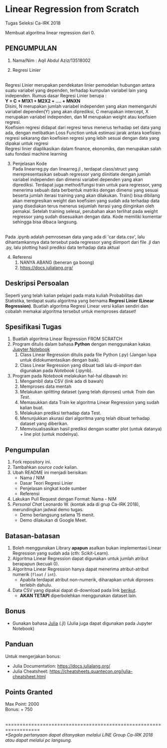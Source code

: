 # Linear Regression from Scratch
Tugas Seleksi Ca-IRK 2018

Membuat algoritma linear regression dari 0.

## PENGUMPULAN

1. Nama/Nim : Aqil Abdul Aziz/13518002

2. Regresi Linier
<br>
Regresi Linier merupakan pendekatan linier pemodelan hubungan antara suatu variabel yang dependen, terhadap kumpulan variabel lain yang independen. Rumus dasar Regresi Linier berupa : 
<br>
<b>Y = C + M1X1 + M2X2 + .... + MNXN </b>
<br>
Disini, N merupakan jumlah variabel independen yang akan memengaruhi variabel dependen(Y) yang akan diprediksi, C merupakan intercept, X merupakan variabel independen, dan M merupakan weight atau koefisien regresi.
<br>
Koefisien regresi didapat dari regresi terus menerus terhadap set data yang ada, dengan melibatkan Loss Function untuk estimasi jarak antara koefisien regresi sekarang dan koefisien regresi yang lebih sesuai dengan data yang dipakai untuk regresi
<br>
Regresi linier diaplikasikan dalam finance, ekonomiks, dan merupakan salah satu fondasi machine learning

3. Penjelasan Kode <br> 
Pada linearreg.py dan linearreg.jl , terdapat class/struct yang merepresentasikan sebuah regressor yang diinitiate dengan jumlah variabel independen dan dimensi variabel dependen yang akan diprediksi. Terdapat juga method/fungsi train untuk para regressor, yang menerima sebuah data berbentuk matriks dengan dimensi yang sesuai beserta jumlah iterasi training yang akan dilakukan. Train() bisa dibilang akan meregresikan weight dan koefisien yang sudah ada terhadap data yang disediakan terus menerus sejumlah iterasi yang diinginkan oleh pemakai. Setelah training selesai, perubahan akan terlihat pada weight regressor yang sudah disesuaikan dengan data. Kode memiliki komentar sehingga bisa dibaca langsung.
<br>
Pada .ipynb adalah pemrosesan data yang ada di 'car data.csv', lalu dihantamkannya data tersebut pada regressor yang diimport dari file .jl dan .py, lalu plotting hasil prediksi data terhadap data aktual
<br>

4. Referensi
    1. NANYA ABANG (beneran ga boong)
    2. https://docs.julialang.org/




## Deskripsi Persoalan
Seperti yang telah kalian pelajari pada mata kuliah Probabilitas dan Statistika, terdapat suatu algoritma yang bernama <b>Regresi Linier (Linear Regression)</b>. Buatlah algoritma Regresi Linear versi kalian sendiri dan cobalah memakai algoritma tersebut untuk memproses dataset!

## Spesifikasi Tugas
1. Buatlah algoritma Linear Regression FROM SCRATCH
2. Program ditulis dalam bahasa <b>Python</b> dengan menggunakan kakas [Jupyter Notebook](https://jupyter.org/)
    1. Class Linear Regression ditulis pada file Python (.py) (Jangan lupa untuk didokumentasikan dengan baik).
    2. Class Linear Regression yang dibuat tadi lalu di-<i>import</i> dan digunakan pada <i>Notebook</i> (.ipynb).
3. Program pada <i>Notebook</i> melakukan hal-hal dibawah ini:
    1. Mengambil data CSV (link ada di bawah)
    2. Memproses data mentah
    3. Melakukan <i>splitting</i> dataset (yang telah diproses) untuk <i>Train</i> dan <i>Test</i>.
    4. Memasukkan data Train ke algoritma Linear Regression yang sudah kalian buat.
    5. Melakukan prediksi terhadap data Test.
    6. Menunjukkan akurasi dari algoritma yang telah dibuat terhadap dataset yang diberikan.
    7. Memvisualisasikan hasil prediksi dengan scatter plot (untuk datanya) + line plot (untuk modelnya).

## Pengumpulan
1. Fork repository ini.
2. Tambahkan <i>source code</i> kalian.
3. Ubah README ini menjadi berisikan:
    - Nama / NIM
    - Dasar Teori Regresi Linier
    - Penjelasan singkat kode sumber
    - Referensi
4. Lakukan Pull Request dengan Format: Nama - NIM
5. <i>Personal Chat</i> Leonardo W. (kontak ada di grup Ca-IRK 2018), merundingkan jadwal demo tugas.
    - Demo berlangsung selama 15 menit.
    - Demo dilakukan di Google Meet.

## Batasan-batasan
1. Boleh menggunakan Library <b>apapun</b> asalkan bukan implementasi Linear Regression yang sudah ada (cth: Scikit-Learn).
2. Algoritma Linear Regression dapat digunakan untuk jumlah atribut berapapun (kecuali 0).
3. Algoritma Linear Regression hanya dapat menerima atribut-atribut numerik (`float` / `int`).
    - Apabila terdapat atribut non-numerik, diharapkan untuk diproses terlebih dahulu.
4. Data CSV yang dipakai dapat di-download pada link [berikut](https://www.kaggle.com/nehalbirla/vehicle-dataset-from-cardekho).
    - <b>AKAN TETAPI</b> diperbolehkan menggunakan dataset lain.
    
## Bonus
- Gunakan bahasa [Julia](https://julialang.org/) (.jl) (Julia juga dapat digunakan pada Jupyter Notebook)

## Panduan
Untuk mengerjakan bonus:<br>
- Julia Documentation: https://docs.julialang.org/
- Julia Cheatsheet: https://cheatsheets.quantecon.org/julia-cheatsheet.html

## Points Granted
Max Point: 2000<br>
Bonus: + 750

<br>
==================================================================<br>
<i>*Segala pertanyaan dapat ditanyakan melalui LINE Group Ca-IRK 2018 atau dapat melalui pc langsung.</i>

